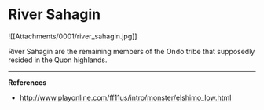 # River Sahagin

![[Attachments/0001/river_sahagin.jpg]]

River Sahagin are the remaining members of the Ondo tribe that supposedly resided in the Quon highlands.

---

**References**
- http://www.playonline.com/ff11us/intro/monster/elshimo_low.html
